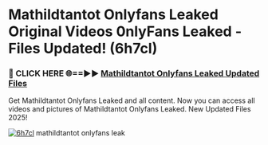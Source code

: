 # Mathildtantot Onlyfans Leaked Original Videos 0nlyFans Leaked - Files Updated! (6h7cl)

<h3>🔴 CLICK HERE 🌐==►► <a href="https://tinyurl.com/brd5kh86" rel="nofollow">Mathildtantot Onlyfans Leaked Updated Files</a></h3>

Get Mathildtantot Onlyfans Leaked and all content. Now you can access all videos and pictures of Mathildtantot Onlyfans Leaked. New Updated Files 2025!

[![6h7cl](https://i.imgur.com/K7sEzmb.gif)](https://tinyurl.com/brd5kh86)
mathildtantot onlyfans leak